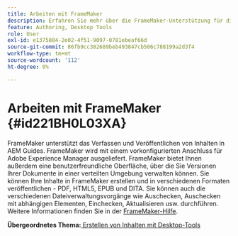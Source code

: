 ```yaml
---
title: Arbeiten mit FrameMaker
description: Erfahren Sie mehr über die FrameMaker-Unterstützung für die Inhaltserstellung und -veröffentlichung in AEM Guides.
feature: Authoring, Desktop Tools
role: User
exl-id: e1375804-2e02-4f51-9097-0781ebeaf66d
source-git-commit: 86fb9cc382689beb493847cb506c788199a2d3f4
workflow-type: tm+mt
source-wordcount: '112'
ht-degree: 0%

---
```


# Arbeiten mit FrameMaker {#id221BH0L03XA}

FrameMaker unterstützt das Verfassen und Veröffentlichen von Inhalten in AEM Guides. FrameMaker wird mit einem vorkonfigurierten Anschluss für Adobe Experience Manager ausgeliefert. FrameMaker bietet Ihnen außerdem eine benutzerfreundliche Oberfläche, über die Sie Versionen Ihrer Dokumente in einer verteilten Umgebung verwalten können. Sie können Ihre Inhalte in FrameMaker erstellen und in verschiedenen Formaten veröffentlichen - PDF, HTML5, EPUB und DITA. Sie können auch die verschiedenen Dateiverwaltungsvorgänge wie Auschecken, Auschecken mit abhängigen Elementen, Einchecken, Aktualisieren usw. durchführen. Weitere Informationen finden Sie in der [FrameMaker-Hilfe](https://help.adobe.com/en_US/framemaker/using/index.html).

**Übergeordnetes Thema:**[ Erstellen von Inhalten mit Desktop-Tools](author-desktop-tools.md)
